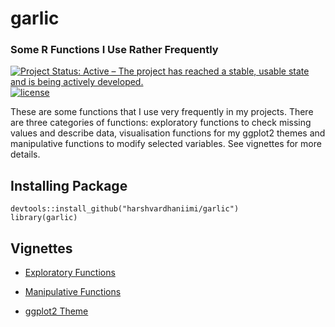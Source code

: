 # garlic
### Some R Functions I Use Rather Frequently

<!-- badges: start -->
[![Project Status: Active – The project has reached a stable, usable
state and is being actively
developed.](https://www.repostatus.org/badges/latest/active.svg)](https://www.repostatus.org/#active)
[![license](https://img.shields.io/badge/license-GPL--3-blue.svg)](https://www.gnu.org/licenses/gpl-3.0.en.html)
<!-- [![Last-changedate](https://img.shields.io/badge/last%20change-2021--06--04-green.svg)](/commits/master) -->
<!-- badges: end -->


These are some functions that I use very frequently in my projects. There are three categories of functions: exploratory functions to check missing values and describe data, visualisation functions for my ggplot2 themes and manipulative functions to modify selected variables. See vignettes for more details.

## Installing Package

````
devtools::install_github("harshvardhaniimi/garlic")
library(garlic)
````

## Vignettes

- [Exploratory Functions](https://harshvardhaniimi.github.io/garlic/articles/Exploratory_Functions.html)

- [Manipulative Functions](https://harshvardhaniimi.github.io/garlic/articles/Manipulative_Functions.html)

- [ggplot2 Theme](https://harshvardhaniimi.github.io/garlic/articles/GG-Serif_Theme.html)

